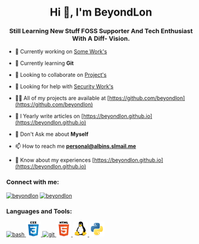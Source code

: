 <h1 align="center">Hi 👋, I'm BeyondLon</h1>
<h3 align="center">Still Learning New Stuff FOSS Supporter And Tech Enthusiast With A Diff- Vision.</h3>

- 🔭 Currently working on [Some Work's](https://github.com/beyondlon)

- 🌱 Currently learning **Git**

- 👯 Looking to collaborate on [Project's](https://github.com/beyondlon)

- 🤝 Looking for help with [Security Work's](https://github.com/beyondlon)

- 👨‍💻 All of my projects are available at [https://github.com/beyondlon](https://github.com/beyondlon)

- 📝 I Yearly write articles on [https://beyondlon.github.io](https://beyondlon.github.io)

- 💬 Don't Ask me about **Myself**

- 📫 How to reach me **personal@albins.slmail.me**

- 📄 Know about my experiences [https://beyondlon.github.io](https://beyondlon.github.io)

<h3 align="left">Connect with me:</h3>
<p align="left">
<a href="https://twitter.com/beyondlon" target="blank"><img align="center" src="https://raw.githubusercontent.com/rahuldkjain/github-profile-readme-generator/master/src/images/icons/Social/twitter.svg" alt="beyondlon" height="30" width="40" /></a>
<a href="https://instagram.com/beyondlon" target="blank"><img align="center" src="https://raw.githubusercontent.com/rahuldkjain/github-profile-readme-generator/master/src/images/icons/Social/instagram.svg" alt="beyondlon" height="30" width="40" /></a>
</p>

<h3 align="left">Languages and Tools:</h3>
<p align="left"> <a href="https://www.gnu.org/software/bash/" target="_blank" rel="noreferrer"> <img src="https://www.vectorlogo.zone/logos/gnu_bash/gnu_bash-icon.svg" alt="bash" width="40" height="40"/> </a> <a href="https://www.w3schools.com/css/" target="_blank" rel="noreferrer"> <img src="https://raw.githubusercontent.com/devicons/devicon/master/icons/css3/css3-original-wordmark.svg" alt="css3" width="40" height="40"/> </a> <a href="https://git-scm.com/" target="_blank" rel="noreferrer"> <img src="https://www.vectorlogo.zone/logos/git-scm/git-scm-icon.svg" alt="git" width="40" height="40"/> </a> <a href="https://www.w3.org/html/" target="_blank" rel="noreferrer"> <img src="https://raw.githubusercontent.com/devicons/devicon/master/icons/html5/html5-original-wordmark.svg" alt="html5" width="40" height="40"/> </a> <a href="https://www.linux.org/" target="_blank" rel="noreferrer"> <img src="https://raw.githubusercontent.com/devicons/devicon/master/icons/linux/linux-original.svg" alt="linux" width="40" height="40"/> </a> <a href="https://www.python.org" target="_blank" rel="noreferrer"> <img src="https://raw.githubusercontent.com/devicons/devicon/master/icons/python/python-original.svg" alt="python" width="40" height="40"/> </a> </p>

